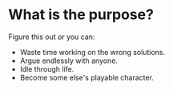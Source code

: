 # What is the purpose?

Figure this out *or* you can:

* Waste time working on the wrong solutions.
* Argue endlessly with anyone.
* Idle through life.
* Become some else's playable character.
